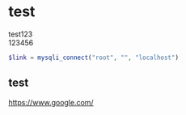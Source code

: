 # test
test123  
123456
```php
$link = mysqli_connect("root", "", "localhost")
```
## test
https://www.google.com/

